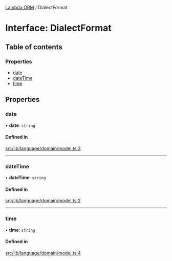 [Lambda ORM](../README.md) / DialectFormat

# Interface: DialectFormat

## Table of contents

### Properties

- [date](DialectFormat.md#date)
- [dateTime](DialectFormat.md#datetime)
- [time](DialectFormat.md#time)

## Properties

### date

• **date**: `string`

#### Defined in

[src/lib/language/domain/model.ts:3](https://github.com/FlavioLionelRita/lambdaorm/blob/b5326020/src/lib/language/domain/model.ts#L3)

___

### dateTime

• **dateTime**: `string`

#### Defined in

[src/lib/language/domain/model.ts:2](https://github.com/FlavioLionelRita/lambdaorm/blob/b5326020/src/lib/language/domain/model.ts#L2)

___

### time

• **time**: `string`

#### Defined in

[src/lib/language/domain/model.ts:4](https://github.com/FlavioLionelRita/lambdaorm/blob/b5326020/src/lib/language/domain/model.ts#L4)
